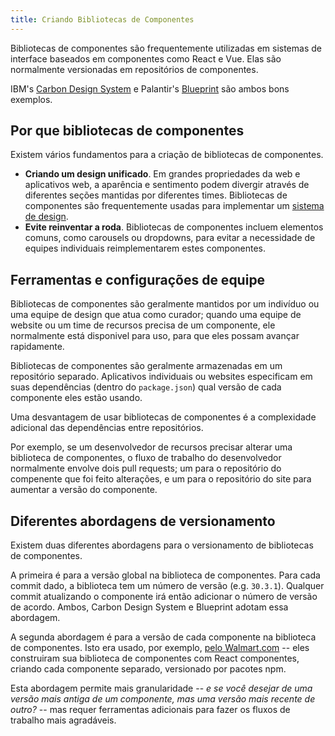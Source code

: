 ```yaml
---
title: Criando Bibliotecas de Componentes
---
```


Bibliotecas de componentes são frequentemente utilizadas em sistemas de interface baseados em componentes como React e Vue. Elas são normalmente versionadas em repositórios de componentes.

IBM's [Carbon Design System](https://www.carbondesignsystem.com/) e Palantir's [Blueprint](https://blueprintjs.com/) são ambos bons exemplos.

## Por que bibliotecas de componentes

Existem vários fundamentos para a criação de bibliotecas de componentes.

- **Criando um design unificado**. Em grandes propriedades da web e aplicativos web, a aparência e sentimento podem divergir através de diferentes seções mantidas por diferentes times. Bibliotecas de componentes são frequentemente usadas para implementar um [sistema de design](https://www.designsystems.com/).
- **Evite reinventar a roda**. Bibliotecas de componentes incluem elementos comuns, como carousels ou dropdowns, para evitar a necessidade de equipes individuais reimplementarem estes componentes.

## Ferramentas e configurações de equipe

Bibliotecas de componentes são geralmente mantidos por um indivíduo ou uma equipe de design que atua como curador; quando uma equipe de website ou um time de recursos precisa de um componente, ele normalmente está disponivel para uso, para que eles possam avançar rapidamente.

Bibliotecas de componentes são geralmente armazenadas em um repositório separado. Aplicativos individuais ou websites especificam em suas dependências (dentro do `package.json`) qual versão de cada componente eles estão usando.

Uma desvantagem de usar bibliotecas de componentes é a complexidade adicional das dependências entre repositórios.

Por exemplo, se um desenvolvedor de recursos precisar alterar uma biblioteca de componentes, o fluxo de trabalho do desenvolvedor normalmente envolve dois pull requests; um para o repositório do compenente que foi feito alterações, e um para o repositório do site para aumentar a versão do componente.

## Diferentes abordagens de versionamento

Existem duas diferentes abordagens para o versionamento de bibliotecas de componentes.

A primeira é para a versão global na biblioteca de componentes. Para cada commit dado, a biblioteca tem um número de versão (e.g. `30.3.1`). Qualquer commit atualizando o componente irá então adicionar o número de versão de acordo. Ambos, Carbon Design System e Blueprint adotam essa abordagem.

A segunda abordagem é para a versão de cada componente na biblioteca de componentes. Isto era usado, por exemplo, [pelo Walmart.com](https://medium.com/walmartlabs/how-to-achieve-reusability-with-react-components-81edeb7fb0e0) -- eles construiram sua biblioteca de componentes com React componentes, criando cada componente separado, versionado por pacotes npm.

Esta abordagem permite mais granularidade -- _e se você desejar de uma versão mais antiga de um componente, mas uma versão mais recente de outro?_ -- mas requer ferramentas adicionais para fazer os fluxos de trabalho mais agradáveis.
